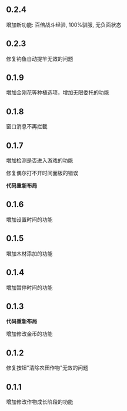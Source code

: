 ## 0.2.4

增加新功能: 百倍战斗经验, 100%驯服, 无负面状态

## 0.2.3

修复钓鱼自动提竿无效的问题

## 0.1.9

增加金刚花等种植选项，增加无限委托的功能

## 0.1.8

窗口消息不再拦截

## 0.1.7

增加检测是否进入游戏的功能

修复偶尔打不开时间面板的错误

**代码重新布局**

## 0.1.6

增加设置时间的功能

## 0.1.5

增加木材添加的功能

## 0.1.4

增加暂停时间的功能

## 0.1.3

**代码重新布局**

增加修改金币的功能

## 0.1.2

修复按钮"清除农田作物"无效的问题

## 0.1.1

增加修改作物成长阶段的功能
